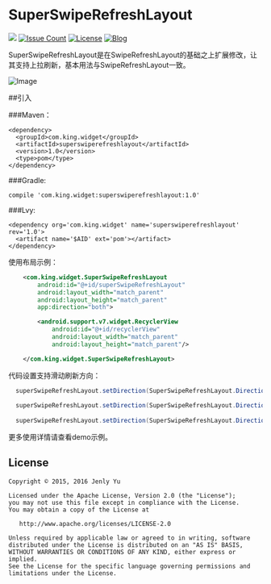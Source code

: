# SuperSwipeRefreshLayout
[![](https://jitpack.io/v/jenly1314/SuperSwipeRefreshLayout.svg)](https://jitpack.io/#jenly1314/SuperSwipeRefreshLayout)
[![Issue Count](https://codeclimate.com/github/jenly1314/SuperSwipeRefreshLayout/badges/issue_count.svg)](https://codeclimate.com/github/jenly1314/SuperSwipeRefreshLayout)
[![License](https://img.shields.io/badge/license-Apche%202.0-blue.svg)](http://www.apache.org/licenses/LICENSE-2.0)
[![Blog](https://img.shields.io/badge/blog-Jenly-9933CC.svg)](http://blog.csdn.net/jenly121)

SuperSwipeRefreshLayout是在SwipeRefreshLayout的基础之上扩展修改，让其支持上拉刷新，基本用法与SwipeRefreshLayout一致。

![Image](https://github.com/jenly1314/SuperSwipeRefreshLayout/blob/master/gif.gif)


##引入

###Maven：
```
<dependency>
  <groupId>com.king.widget</groupId>
  <artifactId>superswiperefreshlayout</artifactId>
  <version>1.0</version>
  <type>pom</type>
</dependency>
```
###Gradle:
```
compile 'com.king.widget:superswiperefreshlayout:1.0'
```
###Lvy:
```
<dependency org='com.king.widget' name='superswiperefreshlayout' rev='1.0'>
  <artifact name='$AID' ext='pom'></artifact>
</dependency>
```

使用布局示例：
```Xml
    <com.king.widget.SuperSwipeRefreshLayout
        android:id="@+id/superSwipeRefreshLayout"
        android:layout_width="match_parent"
        android:layout_height="match_parent"
        app:direction="both">

        <android.support.v7.widget.RecyclerView
            android:id="@+id/recyclerView"
            android:layout_width="match_parent"
            android:layout_height="match_parent"/>

    </com.king.widget.SuperSwipeRefreshLayout>
```


代码设置支持滑动刷新方向：
```Java
  superSwipeRefreshLayout.setDirection(SuperSwipeRefreshLayout.Direction.TOP);
 
  superSwipeRefreshLayout.setDirection(SuperSwipeRefreshLayout.Direction.BOTTOM);
  
  superSwipeRefreshLayout.setDirection(SuperSwipeRefreshLayout.Direction.BOTH);
```

更多使用详情请查看demo示例。

## License

    Copyright © 2015, 2016 Jenly Yu 

    Licensed under the Apache License, Version 2.0 (the "License");
    you may not use this file except in compliance with the License.
    You may obtain a copy of the License at

       http://www.apache.org/licenses/LICENSE-2.0

    Unless required by applicable law or agreed to in writing, software
    distributed under the License is distributed on an "AS IS" BASIS,
    WITHOUT WARRANTIES OR CONDITIONS OF ANY KIND, either express or implied.
    See the License for the specific language governing permissions and
    limitations under the License.

